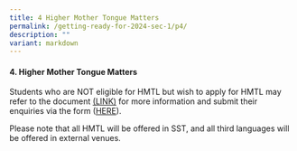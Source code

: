 ```yaml
---
title: 4 Higher Mother Tongue Matters
permalink: /getting-ready-for-2024-sec-1/p4/
description: ""
variant: markdown
---
```

#### 4. Higher Mother Tongue Matters

  

Students who are NOT eligible for HMTL but wish to apply for HMTL may refer to the document [(LINK)](/files/Preparation%20for%20S1/mtl%20briefing%20for%20s1%202024%20(pdf).pdf) for more information and submit their enquiries via the form ([HERE](https://docs.google.com/forms/d/e/1FAIpQLSeRhqxhb_NnvwIuZp178QxbLN9U4qMQu_0K1n7-6MRw8u8iqQ/viewform)).

Please note that all HMTL will be offered in SST, and all third languages will be offered in external venues.